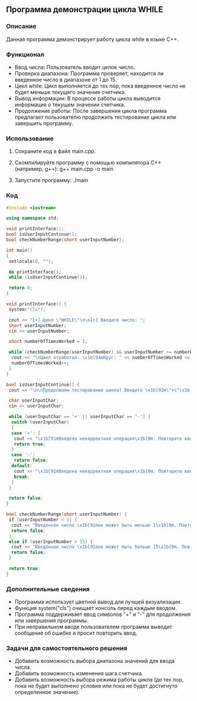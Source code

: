 ## Программа демонстрации цикла WHILE

### Описание

Данная программа демонстрирует работу цикла while в языке C++.  

### Функционал

* Ввод числа: Пользователь вводит целое число.
* Проверка диапазона: Программа проверяет, находится ли введенное число в диапазоне от 1 до 15.
* Цикл while: Цикл выполняется до тех пор, пока введенное число не будет меньше текущего значения счетчика.
* Вывод информации: В процессе работы цикла выводится информация о текущем значении счетчика.
* Продолжение работы: После завершения цикла программа предлагает пользователю продолжить тестирование цикла или завершить программу.

### Использование

1. Сохраните код в файл main.cpp.
2. Скомпилируйте программу с помощью компилятора C++ (например, g++):
   g++ main.cpp -o main 
   
3. Запустите программу:
   ./main 
   
### Код
```C++
#include <iostream>

using namespace std;

void printInterface();
bool isUserInputContinue();
bool checkNumberRange(short userInputNumber);

int main()
{
 setlocale(0, "");

 do printInterface();
 while (isUserInputContinue());

 return 0;
}

void printInterface() {
 system("cls");

 cout << "[+] Цикл \"WHILE\"\n\n[+] Введите число: ";
 short userInputNumber;
 cin >> userInputNumber;

 short numberOfTimesWorked = 1;

 while (checkNumberRange(userInputNumber) && userInputNumber >= numberOfTimesWorked) {
  cout << "\nЦикл отработал. \x1b[94mКруг: " << numberOfTimesWorked << ".\x1b[0m";
  numberOfTimesWorked++;
 }
}

bool isUserInputContinue() {
 cout << "\n\nПродолжаем тестирование цикла? Введите \x1b[92m\"+\"\x1b[0m, чтобы \x1b[92mпродолжить\x1b[0m или \x1b[91m\"-\"\x1b[0m, чтобы \x1b[91mзавершить программу.\x1b[0m";

 char userInputChar;
 cin >> userInputChar;

 while (userInputChar == '+' || userInputChar == '-') {
  switch (userInputChar)
  {
  case '+': {
   cout << "\x1b[91mВведена некорректная операция\x1b[0m. Повторите ввод.";
   return true;
  }
  case '-':
   return false;
  default:
   cout << "\x1b[91mВведена некорректная операция\x1b[0m. Повторите ввод.";
   break;
  }
 }

 return false;
}

bool checkNumberRange(short userInputNumber) {
 if (userInputNumber < 1) {
  cout << "Введённое число \x1b[91mне может быть меньше 1\x1b[0m. Повторите ввод.";
  return false;
 }
 else if (userInputNumber > 15) {
  cout << "Введённое число \x1b[91mне может быть больше 15\x1b[0m. Повторите ввод.";
  return false;
 }

 return true;
}
```

### Дополнительные сведения

* Программа использует цветной вывод для лучшей визуализации.
* Функция system("cls") очищает консоль перед каждым вводом.
* Программа поддерживает ввод символов "+" и "-" для продолжения или завершения программы.
* При неправильном вводе пользователем программа выводит сообщение об ошибке и просит повторить ввод.

### Задачи для самостоятельного решения

* Добавить возможность выбора диапазона значений для ввода числа.
* Добавить возможность изменения шага счетчика.
* Добавить возможность выбора режима работы цикла (до тех пор, пока не будет выполнено условие или пока не будет достигнуто определенное значение).
